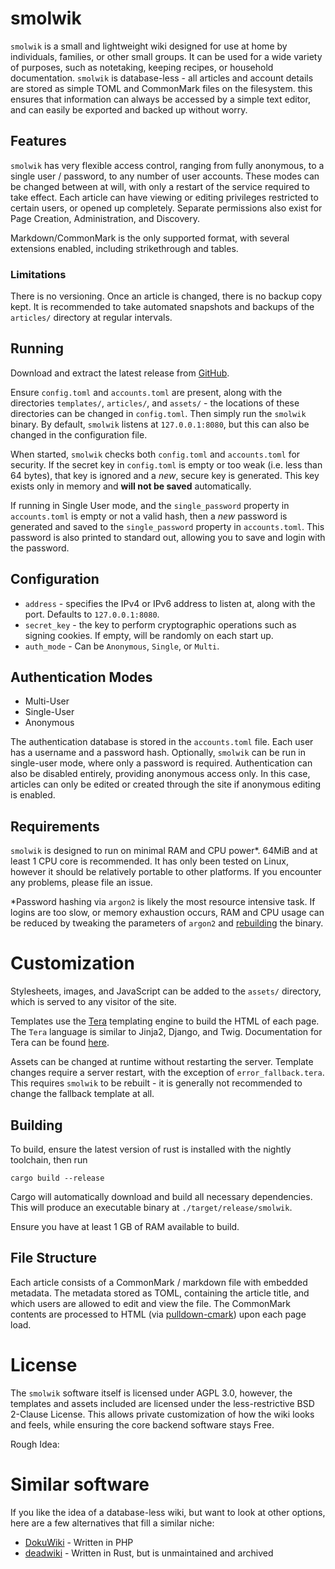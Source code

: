 # smolwik
`smolwik` is a small and lightweight wiki designed for use at home by individuals, families, or other small groups. It can
be used for a wide variety of purposes, such as notetaking, keeping recipes, or household documentation. `smolwik` is
database-less - all articles and account details are stored as simple TOML and CommonMark files on the filesystem. this
ensures that information can always be accessed by a simple text editor, and can easily be exported and backed up
without worry.

## Features

`smolwik` has very flexible access control, ranging from fully anonymous, to a single user / password, to any number of
user accounts. These modes can be changed between at will, with only a restart of the service required to take effect.
Each article can have viewing or editing privileges restricted to certain users, or opened up completely. Separate
permissions also exist for Page Creation, Administration, and Discovery.

Markdown/CommonMark is the only supported format, with several extensions enabled, including strikethrough and tables.

### Limitations
There is no versioning. Once an article is changed, there is no backup copy kept. It is recommended to take automated
snapshots and backups of the `articles/` directory at regular intervals.

## Running
Download and extract the latest release from [GitHub](https://github.com/ociaw/smolwik/releases).

Ensure `config.toml` and `accounts.toml` are present, along with the directories `templates/`, `articles/`, and
`assets/` - the locations of these directories can be changed in `config.toml`. Then simply run the `smolwik` binary. By
default, `smolwik` listens at `127.0.0.1:8080`, but this can also be changed in the configuration file.

When started, `smolwik` checks both `config.toml` and `accounts.toml` for security. If the secret key in `config.toml` is
empty or too weak (i.e. less than 64 bytes), that key is ignored and a *new*, secure key is generated. This key exists
only in memory and **will not be saved** automatically.

If running in Single User mode, and the `single_password` property in `accounts.toml` is empty or not a valid hash, then
a *new* password is generated and saved to the `single_password` property in `accounts.toml`. This password is also
printed to standard out, allowing you to save and login with the password.

## Configuration
- `address` - specifies the IPv4 or IPv6 address to listen at, along with the port. Defaults to `127.0.0.1:8080`.
- `secret_key` - the key to perform cryptographic operations such as signing cookies. If empty, will be randomly
on each start up.
- `auth_mode` - Can be `Anonymous`, `Single`, or `Multi`.

Authentication Modes
-----
- Multi-User
- Single-User
- Anonymous

The authentication database is stored in the `accounts.toml` file. Each user has a username and a password hash. Optionally, `smolwik`
can be run in single-user mode, where only a password is required. Authentication can also be disabled entirely,
providing anonymous access only. In this case, articles can only be edited or created through the site if anonymous editing
is enabled.

## Requirements
`smolwik` is designed to run on minimal RAM and CPU power\*. 64MiB and at least 1 CPU core is recommended. It has only
been tested on Linux, however it should be relatively portable to other platforms. If you encounter any problems, please
file an issue.

\*Password hashing via `argon2` is likely the most resource intensive task. If logins are too slow, or memory exhaustion
occurs, RAM and CPU usage can be reduced by tweaking the parameters of `argon2` and [rebuilding](#building) the binary.

# Customization
Stylesheets, images, and JavaScript can be added to the `assets/` directory, which is served to any visitor of the site.

Templates use the [Tera](https://github.com/Keats/tera) templating engine to build the HTML of each page. The `Tera`
language is similar to Jinja2, Django, and Twig. Documentation for Tera can be found [here](https://keats.github.io/tera/).

Assets can be changed at runtime without restarting the server. Template changes require a server restart, with the
exception of `error_fallback.tera`. This requires `smolwik` to be rebuilt - it is generally not recommended to change
the fallback template at all.

## Building
To build, ensure the latest version of rust is installed with the nightly toolchain, then run
```shell
cargo build --release
```
Cargo will automatically download and build all necessary dependencies. This will produce an executable binary at
`./target/release/smolwik`.

Ensure you have at least 1 GB of RAM available to build.

## File Structure
Each article consists of a CommonMark / markdown file with embedded metadata. The metadata stored as TOML, containing
the article title, and which users are allowed to edit and view the file. The CommonMark contents are processed to HTML
(via [pulldown-cmark](https://pulldown-cmark.github.io/pulldown-cmark/cheat-sheet.html)) upon each page load.

# License
The `smolwik` software itself is licensed under AGPL 3.0, however, the templates and assets included are licensed under
the less-restrictive BSD 2-Clause License. This allows private customization of how the wiki looks and feels, while
ensuring the core backend software stays Free.

Rough Idea:

# Similar software
If you like the idea of a database-less wiki, but want to look at other options, here are a few alternatives that fill a
similar niche:
- [DokuWiki](https://www.dokuwiki.org/dokuwiki) - Written in PHP
- [deadwiki](https://crates.io/crates/deadwiki) - Written in Rust, but is unmaintained and archived
